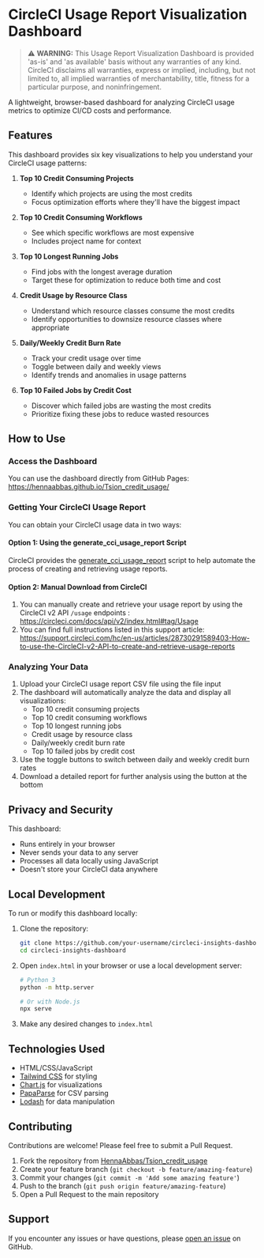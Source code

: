 # CircleCI Usage Report Visualization Dashboard
> ⚠️ **WARNING:** This Usage Report Visualization Dashboard is provided 'as-is' and 'as available' basis without any warranties of any kind. CircleCI disclaims all warranties, express or implied, including, but not limited to, all implied warranties of merchantability, title, fitness for a particular purpose, and noninfringement.

A lightweight, browser-based dashboard for analyzing CircleCI usage metrics to optimize CI/CD costs and performance.

## Features

This dashboard provides six key visualizations to help you understand your CircleCI usage patterns:

1. **Top 10 Credit Consuming Projects**
   - Identify which projects are using the most credits
   - Focus optimization efforts where they'll have the biggest impact

2. **Top 10 Credit Consuming Workflows**
   - See which specific workflows are most expensive
   - Includes project name for context

3. **Top 10 Longest Running Jobs**
   - Find jobs with the longest average duration
   - Target these for optimization to reduce both time and cost

4. **Credit Usage by Resource Class**
   - Understand which resource classes consume the most credits
   - Identify opportunities to downsize resource classes where appropriate

5. **Daily/Weekly Credit Burn Rate**
   - Track your credit usage over time
   - Toggle between daily and weekly views
   - Identify trends and anomalies in usage patterns

6. **Top 10 Failed Jobs by Credit Cost**
   - Discover which failed jobs are wasting the most credits
   - Prioritize fixing these jobs to reduce wasted resources

## How to Use

### Access the Dashboard

You can use the dashboard directly from GitHub Pages:
https://hennaabbas.github.io/Tsion_credit_usage/

### Getting Your CircleCI Usage Report

You can obtain your CircleCI usage data in two ways:

#### Option 1: Using the generate_cci_usage_report Script

CircleCI provides the [generate_cci_usage_report](https://github.com/CircleCI-Public/generate_cci_usage_report) script to help automate the process of creating and retrieving usage reports.

#### Option 2: Manual Download from CircleCI

1. You can manually create and retrieve your usage report by using the CircleCI v2 API `/usage` endpoints : https://circleci.com/docs/api/v2/index.html#tag/Usage
2. You can find full instructions listed in this support article: https://support.circleci.com/hc/en-us/articles/28730291589403-How-to-use-the-CircleCI-v2-API-to-create-and-retrieve-usage-reports

### Analyzing Your Data

1. Upload your CircleCI usage report CSV file using the file input
2. The dashboard will automatically analyze the data and display all visualizations:
   - Top 10 credit consuming projects
   - Top 10 credit consuming workflows
   - Top 10 longest running jobs
   - Credit usage by resource class
   - Daily/weekly credit burn rate
   - Top 10 failed jobs by credit cost
3. Use the toggle buttons to switch between daily and weekly credit burn rates
4. Download a detailed report for further analysis using the button at the bottom

## Privacy and Security

This dashboard:
- Runs entirely in your browser
- Never sends your data to any server
- Processes all data locally using JavaScript
- Doesn't store your CircleCI data anywhere

## Local Development

To run or modify this dashboard locally:

1. Clone the repository:
   ```bash
   git clone https://github.com/your-username/circleci-insights-dashboard.git
   cd circleci-insights-dashboard
   ```

2. Open `index.html` in your browser or use a local development server:
   ```bash
   # Python 3
   python -m http.server
   
   # Or with Node.js
   npx serve
   ```

3. Make any desired changes to `index.html`

## Technologies Used

- HTML/CSS/JavaScript
- [Tailwind CSS](https://tailwindcss.com/) for styling
- [Chart.js](https://www.chartjs.org/) for visualizations
- [PapaParse](https://www.papaparse.com/) for CSV parsing
- [Lodash](https://lodash.com/) for data manipulation


## Contributing

Contributions are welcome! Please feel free to submit a Pull Request.

1. Fork the repository from [HennaAbbas/Tsion_credit_usage](https://github.com/HennaAbbas/Tsion_credit_usage)
2. Create your feature branch (`git checkout -b feature/amazing-feature`)
3. Commit your changes (`git commit -m 'Add some amazing feature'`)
4. Push to the branch (`git push origin feature/amazing-feature`)
5. Open a Pull Request to the main repository

## Support

If you encounter any issues or have questions, please [open an issue](https://github.com/HennaAbbas/Tsion_credit_usage/issues/new) on GitHub.

